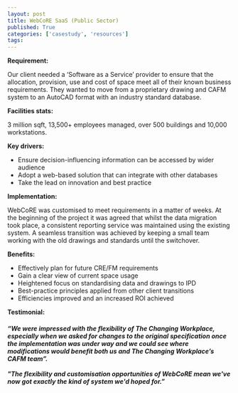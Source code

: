 ```yaml
---
layout: post
title: WebCoRE SaaS (Public Sector)
published: True 
categories: ['casestudy', 'resources']
tags: 
---
```

<b>Requirement:</b>

Our client needed a ‘Software as a Service’ provider to ensure that the allocation, provision, use and cost of space meet all of their known business requirements. They wanted to move from a proprietary drawing and CAFM system to an AutoCAD format with an industry standard database.

<b>Facilities stats:</b>

3 million sqft, 13,500+ employees managed, over 500 buildings and 10,000 workstations.

<b>Key drivers:</b>

*	Ensure decision-influencing information can be accessed by wider audience
*	Adopt a web-based solution that can integrate with other databases
*	Take the lead on innovation and best practice

<b>Implementation:</b>

WebCoRE was customised to meet requirements in a matter of weeks.  At the beginning of the project it was agreed that whilst the data migration took place, a consistent reporting service was maintained using the existing system. A seamless transition was achieved by keeping a small team working with the old drawings and standards until the switchover.

<b>Benefits:</b>

*	Effectively plan for future CRE/FM requirements
*	Gain a clear view of current space usage
*	Heightened focus on standardising data and drawings to IPD 
*	Best-practice principles applied from other client transitions
*	Efficiencies improved and an increased ROI achieved

<b>Testimonial:</b>

<h5>
	<i>“We were impressed with the flexibility of The Changing Workplace, especially when we asked for changes to the original specification once the implementation was under way and we could see where modifications would benefit both us and The Changing Workplace’s CAFM team”.
	<br><br>
	"The flexibility and customisation opportunities of WebCoRE mean we've now got exactly the kind of system we'd hoped for.”</i>
	
</h5>






   